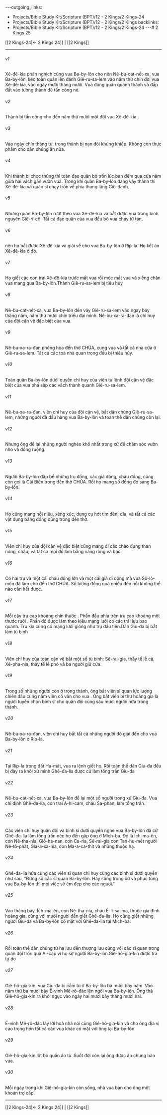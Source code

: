 ---outgoing_links:
  - Projects/Bible Study Kit/Scripture (BPT)/12 - 2 Kings/2 Kings-24
  - Projects/Bible Study Kit/Scripture (BPT)/12 - 2 Kings/2 Kings
backlinks:
  - Projects/Bible Study Kit/Scripture (BPT)/12 - 2 Kings/2 Kings-24
---# 2 Kings 25

[[2 Kings-24|← 2 Kings 24]] | [[2 Kings]]
***



###### v1 
Xê-đê-kia phản nghịch cùng vua Ba-by-lôn cho nên Nê-bu-cát-nết-xa, vua Ba-by-lôn, kéo toàn quân lên đánh Giê-ru-sa-lem vào năm thứ chín đời vua Xê-đê-kia, vào ngày mười tháng mười. Vua đóng quân quanh thành và đắp đất vào tường thành để tấn công nó. 

###### v2 
Thành bị tấn công cho đến năm thứ mười một đời vua Xê-đê-kia. 

###### v3 
Vào ngày chín tháng tư, trong thành bị nạn đói khủng khiếp. Không còn thực phẩm cho dân chúng ăn nữa. 

###### v4 
Khi thành bị chọc thủng thì toàn đạo quân bỏ trốn lúc ban đêm qua cửa nằm giữa hai vách gần vườn vua. Trong khi quân Ba-by-lôn đang vây thành thì Xê-đê-kia và quân sĩ chạy trốn về phía thung lũng Giô-đanh. 

###### v5 
Nhưng quân Ba-by-lôn rượt theo vua Xê-đê-kia và bắt được vua trong bình nguyên Giê-ri-cô. Tất cả đạo quân của vua đều bỏ vua chạy tứ tán, 

###### v6 
nên họ bắt được Xê-đê-kia và giải về cho vua Ba-by-lôn ở Ríp-la. Họ kết án Xê-đê-kia ở đó. 

###### v7 
Họ giết các con trai Xê-đê-kia trước mắt vua rồi móc mắt vua và xiềng chân vua mang qua Ba-by-lôn.Thành Giê-ru-sa-lem bị tiêu hủy 

###### v8 
Nê-bu-cát-nết-xa, vua Ba-by-lôn đến vây Giê-ru-sa-lem vào ngày bảy tháng năm, năm thứ mười chín triều đại mình. Nê-bu-xa-ra-đan là chỉ huy của đội cận vệ đặc biệt của vua. 

###### v9 
Nê-bu-xa-ra-đan phóng hỏa đền thờ CHÚA, cung vua và tất cả nhà cửa ở Giê-ru-sa-lem. Tất cả các toà nhà quan trọng đều bị thiêu hủy. 

###### v10 
Toàn quân Ba-by-lôn dưới quyền chỉ huy của viên tư lệnh đội cận vệ đặc biệt của vua phá sập các vách thành quanh Giê-ru-sa-lem. 

###### v11 
Nê-bu-xa-ra-đan, viên chỉ huy của đội cận vệ, bắt dân chúng Giê-ru-sa-lem, những người đã đầu hàng vua Ba-by-lôn và toàn thể dân chúng còn lại. 

###### v12 
Nhưng ông để lại những người nghèo khổ nhất trong xứ để chăm sóc vườn nho và đồng ruộng. 

###### v13 
Người Ba-by-lôn đập bể những trụ đồng, các giá đồng, chậu đồng, cũng còn gọi là Cái Biển trong đền thờ CHÚA. Rồi họ mang số đồng đó sang Ba-by-lôn. 

###### v14 
Họ cũng mang nồi niêu, xẻng xúc, dụng cụ hớt tim đèn, dĩa, và tất cả các vật dụng bằng đồng dùng trong đền thờ. 

###### v15 
Viên chỉ huy của đội cận vệ đặc biệt cũng mang đi các chảo đựng than nóng, chậu, và tất cả mọi đồ làm bằng vàng ròng và bạc. 

###### v16 
Có hai trụ và một cái chậu đồng lớn và một cái giá di động mà vua Sô-lô-môn đã làm cho đền thờ CHÚA. Số lượng đồng quá nhiều đến nỗi không thể nào cân hết được. 

###### v17 
Mỗi cây trụ cao khoảng chín thước . Phần đầu phía trên trụ cao khoảng một thước rưỡi . Phần đó được làm theo kiểu mạng lưới có các trái lựu bao quanh. Trụ kia cũng có mạng lưới giống như trụ đầu tiên.Dân Giu-đa bị bắt làm tù binh 

###### v18 
Viên chỉ huy của toán cận vệ bắt một số tù binh: Sê-rai-gia, thầy tế lễ cả, Xê-pha-nia, thầy tế lễ phó và ba người giữ cửa. 

###### v19 
Trong số những người còn ở trong thành, ông bắt viên sĩ quan lực lượng chiến đấu cùng năm viên cố vấn cho vua . Ông bắt viên bí thư hoàng gia là người tuyển chọn binh sĩ cho quân đội cùng sáu mươi người nữa trong thành. 

###### v20 
Nê-bu-xa-ra-đan, viên chỉ huy bắt tất cả những người đó giải đến cho vua Ba-by-lôn ở Ríp-la. 

###### v21 
Tại Ríp-la trong đất Ha-mát, vua ra lệnh giết họ. Rồi toàn thể dân Giu-đa đều bị đày ra khỏi xứ mình.Ghê-đa-lia được cử làm tổng trấn Giu-đa 

###### v22 
Nê-bu-cát-nết-xa, vua Ba-by-lôn để lại một số người trong xứ Giu-đa. Vua chỉ định Ghê-đa-lia, con trai A-hi-cam, cháu Sa-phan, làm tổng trấn. 

###### v23 
Các viên chỉ huy quân đội và binh sĩ dưới quyền nghe vua Ba-by-lôn đã cử Ghê-đa-lia làm tổng trấn nên họ đến gặp ông ở Mích-ba. Đó là Ích-ma-ên, con Nê-tha-nia, Giô-ha-nan, con Ca-ria, Sê-rai-gia con Tan-hu-mết người Nê-tô-phát, Gia-a-xa-nia, con Ma-a-ca-thít và những thuộc hạ. 

###### v24 
Ghê-đa-lia hứa cùng các viên sĩ quan chỉ huy cùng các binh sĩ dưới quyền như sau, "Đừng sợ các sĩ quan Ba-by-lôn. Hãy sống trong xứ và phục tùng vua Ba-by-lôn thì mọi việc sẽ êm đẹp cho các ngươi." 

###### v25 
Vào tháng bảy, Ích-ma-ên, con Nê-tha-nia, cháu Ê-li-sa-ma, thuộc gia đình hoàng gia, cùng với mười người đến giết Ghê-đa-lia. Họ cũng giết những người Giu-đa và Ba-by-lôn có mặt với Ghê-đa-lia tại Mích-ba. 

###### v26 
Rồi toàn thể dân chúng từ hạ lưu đến thượng lưu cùng với các sĩ quan trong quân đội trốn qua Ai-cập vì họ sợ người Ba-by-lôn.Giê-hô-gia-kin được trả tự do 

###### v27 
Giê-hô-gia-kin, vua Giu-đa bị cầm tù ở Ba-by-lôn ba mươi bảy năm. Vào năm thứ ba mươi bảy Ê-vinh Mê-rô-đác lên ngôi vua Ba-by-lôn. Ông thả Giê-hô-gia-kin ra khỏi ngục vào ngày hai mươi bảy tháng mười hai. 

###### v28 
Ê-vinh Mê-rô-đác lấy lời hoà nhã nói cùng Giê-hô-gia-kin và cho ông địa vị cao trọng hơn tất cả các vua khác có mặt với ông tại Ba-by-lôn. 

###### v29 
Giê-hô-gia-kin lột bỏ quần áo tù. Suốt đời còn lại ông được ăn chung bàn vua. 

###### v30 
Mỗi ngày trong khi Giê-hô-gia-kin còn sống, nhà vua ban cho ông một khoản trợ cấp.

***
[[2 Kings-24|← 2 Kings 24]] | [[2 Kings]]
